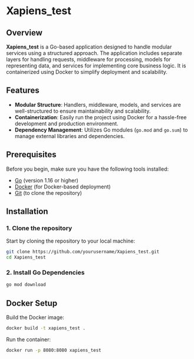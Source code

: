 # Xapiens_test

## Overview

**Xapiens_test** is a Go-based application designed to handle modular services using a structured approach. The application includes separate layers for handling requests, middleware for processing, models for representing data, and services for implementing core business logic. It is containerized using Docker to simplify deployment and scalability.

## Features

- **Modular Structure**: Handlers, middleware, models, and services are well-structured to ensure maintainability and scalability.
- **Containerization**: Easily run the project using Docker for a hassle-free development and production environment.
- **Dependency Management**: Utilizes Go modules (`go.mod` and `go.sum`) to manage external libraries and dependencies.

## Prerequisites

Before you begin, make sure you have the following tools installed:

- [Go](https://golang.org/dl/) (version 1.16 or higher)
- [Docker](https://www.docker.com/products/docker-desktop) (for Docker-based deployment)
- [Git](https://git-scm.com/) (to clone the repository)

## Installation

### 1. Clone the repository

Start by cloning the repository to your local machine:

```bash
git clone https://github.com/yourusername/Xapiens_test.git
cd Xapiens_test
```

### 2. Install Go Dependencies

```bash
go mod download
```

## Docker Setup

Build the Docker image:

```bash
docker build -t xapiens_test .
```

Run the container:

```bash
docker run -p 8080:8080 xapiens_test
```
